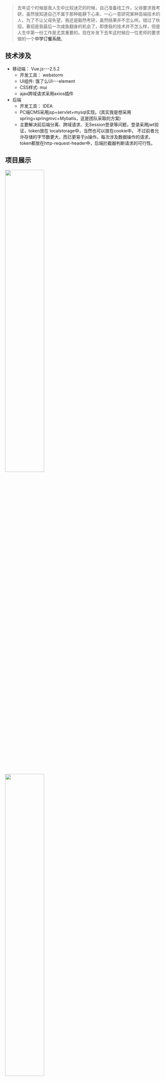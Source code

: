 > 去年这个时候是我人生中比较迷茫的时候，自己准备找工作，父母要求我考研，虽然我知道自己不属于那种能静下心来、一心一意研究某种高端技术的人，为了不让父母失望，我还是毅然考研，虽然结果并不怎么样。错过了秋招，春招是我最后一次咸鱼翻身的机会了，即使我的技术并不怎么样，但是人生中第一份工作是尤其重要的。现在补发下去年这时候应一位老师的要求做的一个<b>中学订餐系统</b>。
##  技术涉及

 -  移动端： Vue.js---2.5.2 
     - 开发工具： webstorm
    -  UI组件: 饿了么UI---element
    -  CSS样式: mui
    - ajax跨域请求采用axios插件
 - 后端
   - 开发工具： IDEA
   - PC端CMS采用jsp+servlet+mysql实现。(其实我是想采用spring+springmvc+Mybatis，这是团队采取的方案)
   - 主要解决前后端分离、跨域请求、无Session登录等问题，登录采用jwt验证，token放在 localstorage中，当然也可以放在cookie中， 不过前者允许存储的字节数更大，而已更易于js操作。每次涉及数据操作的请求，token都放在http-request-header中，后端拦截器判断请求的可行性。

## 项目展示
<img src="https://img-blog.csdnimg.cn/20190304160131904.png" width="50%">
<img src="https://img-blog.csdnimg.cn/20190304160156208.png" width="50%">
<img src="https://img-blog.csdnimg.cn/20190304160221331.png" width="50%">
<img src="https://img-blog.csdnimg.cn/20190304160246106.png
" width="50%">
<img src="https://img-blog.csdnimg.cn/20190304160317285.png" width="50%">
<img src="https://img-blog.csdnimg.cn/20190304160324271.png
" width="50%">
<img src="https://img-blog.csdnimg.cn/20190304160335418.png" width="50%">


![在这里插入图片描述](https://img-blog.csdnimg.cn/20190304163421423.png?x-oss-process=image/watermark,type_ZmFuZ3poZW5naGVpdGk,shadow_10,text_aHR0cHM6Ly9ibG9nLmNzZG4ubmV0L3FxXzMyMzg4OTc3,size_16,color_FFFFFF,t_70)

## 备注
1. 前端菜鸟花了半个月来学习Vue.js做移动端页面，效果low，不喜勿喷，，请多多指教
2. 后期联系老师准备交项目的时候，老师没有给出答复，敷衍了我们，项目算是泡汤了，部分功能没有完成，也没有继续开发下去，紧接着是匆忙复习考研，所以也耽搁下了。即便如此，通过这个小项目，学到了不少东西，还是挺值得的。
3. 项目地址：https://github.com/Mrzyang/OrderMeal
4. 预览效果： 移动前端： http://zyang.top   后台CMS:  http://zyang.top:8080/admin/product
5. **项目备注**： 周一到周五显示本周菜单，周末显示下周菜单，发现选菜页面没有东西的同学注意啦！！！
